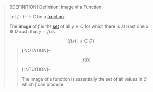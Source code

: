 >[!DEFINITION] Definition: Image of a Function
>
>Let $f: D \to C$ be a [function](Function.md).
>
>The **image** of $f$ is the [set](../../Set%20Theory/Set.md) of all $y \in C$ for which there is at least one $x \in D$ such that $y = f(x)$.
>
>$$
>\{f(x) \mid x \in D\}
>$$
>
>>[!NOTATION]-
>>
>>$$
>>f(D)
>>$$
>>
>
>>[!INTUITION]-
>>
>>The image of a function is essentially the set of all values in $C$ which $f$ can produce.
>>
>
